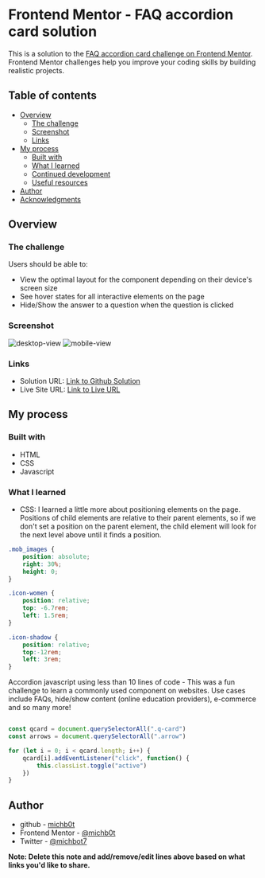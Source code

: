 # Frontend Mentor - FAQ accordion card solution

This is a solution to the [FAQ accordion card challenge on Frontend Mentor](https://www.frontendmentor.io/challenges/faq-accordion-card-XlyjD0Oam). 
Frontend Mentor challenges help you improve your coding skills by building realistic projects. 

## Table of contents

- [Overview](#overview)
  - [The challenge](#the-challenge)
  - [Screenshot](#screenshot)
  - [Links](#links)
- [My process](#my-process)
  - [Built with](#built-with)
  - [What I learned](#what-i-learned)
  - [Continued development](#continued-development)
  - [Useful resources](#useful-resources)
- [Author](#author)
- [Acknowledgments](#acknowledgments)

## Overview

### The challenge

Users should be able to:

- View the optimal layout for the component depending on their device's screen size
- See hover states for all interactive elements on the page
- Hide/Show the answer to a question when the question is clicked

### Screenshot
![desktop-view](https://user-images.githubusercontent.com/81781093/135547396-7f81acc1-0022-4660-b29e-63a2df704b79.png)
![mobile-view](https://user-images.githubusercontent.com/81781093/135547989-035b3de8-06f1-45b1-8aac-51bfef59c545.png)

### Links

- Solution URL: [Link to Github Solution](https://github.com/michb0t/faq-accordion)
- Live Site URL: [Link to Live URL](https://michb0t.github.io/faq-accordion/)

## My process

### Built with

- HTML
- CSS
- Javascript


### What I learned

- CSS: I learned a little more about positioning elements on the page. Positions of child elements are relative to their parent elements, so if we don't set a position on the parent element, the child element will look for the next level above until it finds a position.

```css
.mob_images {
    position: absolute;
    right: 30%;
    height: 0;
}

.icon-women {
    position: relative;
    top: -6.7rem;
    left: 1.5rem;
}

.icon-shadow {
    position: relative;
    top:-12rem;
    left: 3rem;
}
```

Accordion javascript using less than 10 lines of code - This was a fun challenge to learn a commonly used component on websites. Use cases include FAQs, hide/show content (online education providers), e-commerce and so many more!

```js

const qcard = document.querySelectorAll(".q-card")
const arrows = document.querySelectorAll(".arrow")

for (let i = 0; i < qcard.length; i++) {
    qcard[i].addEventListener("click", function() {
        this.classList.toggle("active")
    })
}

```

## Author

- github - [michb0t](https://github.com/michb0t)
- Frontend Mentor - [@michb0t](https://www.frontendmentor.io/profile/michb0t)
- Twitter - [@michbot7](https://www.twitter.com/michbot7)

**Note: Delete this note and add/remove/edit lines above based on what links you'd like to share.**
